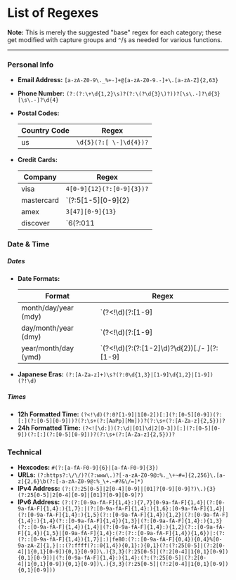 # List of Regexes

**Note:** This is merely the suggested "base" regex for each category; these get modified with capture groups and `^`/`$` as needed for various functions.

---

### Personal Info
* **Email Address:** `[a-zA-Z0-9\._%+-]+@[a-zA-Z0-9.-]+\.[a-zA-Z]{2,63}`
* **Phone Number:** `(?:(?:\+\d{1,2}\s)?(?:\(?\d{3}\)?))?[\s\.-]?\d{3}[\s\.-]?\d{4}`
* **Postal Codes:**

  | Country Code |         Regex          |
  |--------------|------------------------|
  | us           | `\d{5}(?:[ \-]\d{4})?` |

* **Credit Cards:**

  |  Company   |           Regex               |
  |------------|-------------------------------|
  | visa       | `4[0-9]{12}(?:[0-9]{3})?`     |
  | mastercard |`(?:5[1-5][0-9]{2}|222[1-9]|22[3-9][0-9]|2[3-6][0-9]{2}|27[01][0-9]|2720)[0-9]{12}` |
  | amex       | `3[47][0-9]{13}`              |
  | discover   | `6(?:011|5[0-9]{2})[0-9]{12}` |

### Date & Time

##### Dates

* **Date Formats:**

  |       Format         | Regex |
  |----------------------|-------|
  | month/day/year (mdy) | `(?<!\d)(?:[1-9]|0[1-9]|1[0-2])[\.\/\- ](?:[1-9]|0[1-9]|[12][0-9]|3[01])[\.\/\- ](?:(?:[1-2]\d)?\d{2})(?!\d)` |
  | day/month/year (dmy) | `(?<!\d)(?:[1-9]|0[1-9]|[12][0-9]|3[01])[\.\/\- ](?:[1-9]|0[1-9]|1[0-2])[\.\/\- ](?:(?:[1-2]\d)?\d{2})(?!\d)` |
  | year/month/day (ymd) | `(?<!\d)(?:(?:[1-2]\d)?\d{2})[\.\/\- ](?:[1-9]|0[1-9]|1[0-2])[\.\/\- ](?:[1-9]|0[1-9]|[12][0-9]|3[01])(?!\d)` |

* **Japanese Eras:** `(?:[A-Za-z]+)\s?(?:0\d{1,3}|[1-9]\d{1,2}|[1-9])(?!\d)`

##### Times
* **12h Formatted Time:** `(?<!\d)(?:0?[1-9]|1[0-2])[:](?:[0-5][0-9])(?:[:](?:[0-5][0-9]))?(?:\s+(?:[AaPp][Mm]))?(?:\s+(?:[A-Za-z]{2,5}))?`
* **24h Formatted Time:** `(?<![\d:])(?:\d|[01]\d|2[0-3])[:](?:[0-5][0-9])(?:[:](?:[0-5][0-9]))?(?:\s+(?:[A-Za-z]{2,5}))?`

### Technical
* **Hexcodes:** `#(?:[a-fA-F0-9]{6}|[a-fA-F0-9]{3})`
* **URLs:** `(?:https?:\/\/)?(?:www\.)?[-a-zA-Z0-9@:%._\+~#=]{2,256}\.[a-z]{2,6}\b(?:[-a-zA-Z0-9@:%_\+.~#?&\/=]*)`
* **IPv4 Address:** `(?:(?:25[0-5]|2[0-4][0-9]|[01]?[0-9][0-9]?)\.){3}(?:25[0-5]|2[0-4][0-9]|[01]?[0-9][0-9]?)`
* **IPv6 Address:** `(?:(?:[0-9a-fA-F]{1,4}:){7,7}[0-9a-fA-F]{1,4}|(?:[0-9a-fA-F]{1,4}:){1,7}:|(?:[0-9a-fA-F]{1,4}:){1,6}:[0-9a-fA-F]{1,4}|(?:[0-9a-fA-F]{1,4}:){1,5}(?::[0-9a-fA-F]{1,4}){1,2}|(?:[0-9a-fA-F]{1,4}:){1,4}(?::[0-9a-fA-F]{1,4}){1,3}|(?:[0-9a-fA-F]{1,4}:){1,3}(?::[0-9a-fA-F]{1,4}){1,4}|(?:[0-9a-fA-F]{1,4}:){1,2}(?::[0-9a-fA-F]{1,4}){1,5}|[0-9a-fA-F]{1,4}:(?:(?::[0-9a-fA-F]{1,4}){1,6})|:(?:(?::[0-9a-fA-F]{1,4}){1,7}|:)|fe80:(?::[0-9a-fA-F]{0,4}){0,4}%[0-9a-zA-Z]{1,}|::(?:ffff(?::0{1,4}){0,1}:){0,1}(?:(?:25[0-5]|(?:2[0-4]|1{0,1}[0-9]){0,1}[0-9])\.){3,3}(?:25[0-5]|(?:2[0-4]|1{0,1}[0-9]){0,1}[0-9])|(?:[0-9a-fA-F]{1,4}:){1,4}:(?:(?:25[0-5]|(?:2[0-4]|1{0,1}[0-9]){0,1}[0-9])\.){3,3}(?:25[0-5]|(?:2[0-4]|1{0,1}[0-9]){0,1}[0-9]))`
